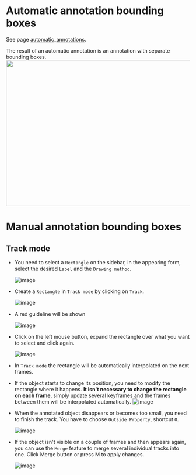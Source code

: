 # Automatic annotation bounding boxes

See page [automatic_annotations](https://github.com/ReggieVW/cvat-docs/blob/main/manual/automatic_annotations.md).

The result of an automatic annotation is an annotation with separate bounding boxes.
<img src="https://user-images.githubusercontent.com/35894891/176129602-e34617b8-e628-4809-9487-e9602f09d237.png" width="800" height="400" />

# Manual annotation bounding boxes

## Track mode 

-   You need to select a ``Rectangle`` on the sidebar,
    in the appearing form, select the desired ``Label`` and the ``Drawing method``.

    ![image](https://user-images.githubusercontent.com/35894891/176419500-b80df927-a01c-42c3-b39f-93e9bb7e8554.png)

- Create a ``Rectangle`` in ``Track mode`` by clicking on ``Track``.

  ![image](https://user-images.githubusercontent.com/35894891/170965613-ce958d91-9032-418a-9add-65bdd8572456.png)
      
- A red guideline will be shown
    
  ![image](https://user-images.githubusercontent.com/35894891/171143541-bf2aa35d-71ab-487c-981f-03e03ffd048b.png)
      
- Click on the left mouse button, expand the rectangle over what you want to select and click again.

  ![image](https://user-images.githubusercontent.com/35894891/171145155-a629d26b-21f4-42f4-906f-40e60b75dc83.png)

- In ``Track mode`` the rectangle will be automatically interpolated on the next frames. 

- If the object starts to change its position, you need to modify the rectangle where it happens.
      <b>It isn't necessary to change the rectangle on each frame</b>, simply update several keyframes
      and the frames between them will be interpolated automatically.
     ![image](https://user-images.githubusercontent.com/35894891/171150304-ca11d723-66f0-479f-b9dd-d21476c6924f.png)

-   When the annotated object disappears or becomes too small, you need to
    finish the track. You have to choose ``Outside Property``, shortcut ``O``.
    
    ![image](https://user-images.githubusercontent.com/35894891/171151873-8cbb49a2-48bf-43fd-8501-9b146c90d6ee.png)

-   If the object isn't visible on a couple of frames and then appears again,
    you can use the ``Merge`` feature to merge several individual tracks
    into one. Click Merge button or press M to apply changes.

    ![image](https://user-images.githubusercontent.com/35894891/170968838-ef104d4f-f749-4703-9ff5-84fce598caf5.png)
    
